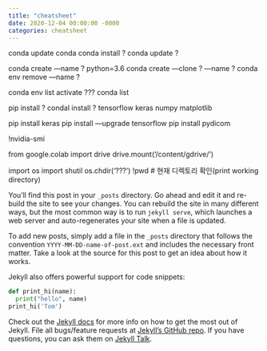 ```yaml
---
title: "cheatsheet"
date: 2020-12-04 00:00:00 -0000
categories: cheatsheet
---
```


conda update conda
conda install ?
conda update ?

conda create —name ? python=3.6
conda create —clone ? —name ?
conda env remove —name ?

conda env list
activate ???
conda list

pip install ?
condal install ?
tensorflow keras numpy matplotlib

pip install keras
pip install —upgrade tensorflow
pip install pydicom

!nvidia-smi

from google.colab import drive
drive.mount(‘/content/gdrive/’)

import os
import shutil
os.chdir(‘???’)
!pwd # 현재 디렉토리 확인(print working directory)











You’ll find this post in your `_posts` directory. Go ahead and edit it and re-build the site to see your changes. You can rebuild the site in many different ways, but the most common way is to run `jekyll serve`, which launches a web server and auto-regenerates your site when a file is updated.

To add new posts, simply add a file in the `_posts` directory that follows the convention `YYYY-MM-DD-name-of-post.ext` and includes the necessary front matter. Take a look at the source for this post to get an idea about how it works.

Jekyll also offers powerful support for code snippets:

```python
def print_hi(name):
  print("hello", name)
print_hi('Tom')
```

Check out the [Jekyll docs][jekyll-docs] for more info on how to get the most out of Jekyll. File all bugs/feature requests at [Jekyll’s GitHub repo][jekyll-gh]. If you have questions, you can ask them on [Jekyll Talk][jekyll-talk].

[jekyll-docs]: https://jekyllrb.com/docs/home
[jekyll-gh]:   https://github.com/jekyll/jekyll
[jekyll-talk]: https://talk.jekyllrb.com/
